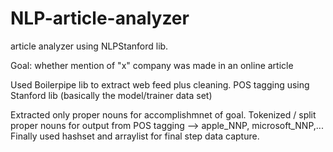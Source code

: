 # NLP-article-analyzer
article analyzer using NLPStanford lib.

Goal: whether mention of "x" company was made in an online article

Used Boilerpipe lib to extract web feed plus cleaning. POS tagging using Stanford lib (basically the model/trainer data set)

Extracted only proper nouns for accomplishmnet of goal. Tokenized / split proper nouns for output from POS tagging --> apple_NNP, microsoft_NNP,... Finally used hashset and arraylist for final step data capture.
